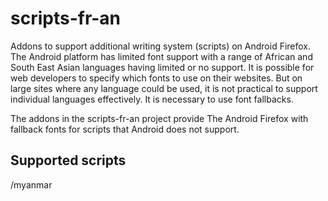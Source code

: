 scripts-fr-an
=============

Addons to support additional writing system (scripts) on Android Firefox. The Android platform has 
limited font support with a range of African and South East Asian languages having limited or no support.
It is possible for web developers to specify which fonts to use on their websites. But on large sites 
where any language could be used, it is not practical to support individual languages effectively. 
It is necessary to use font fallbacks.

The addons in the scripts-fr-an project provide The Android Firefox with fallback fonts for scripts 
that Android does not support.

Supported scripts
-------------------

/myanmar
